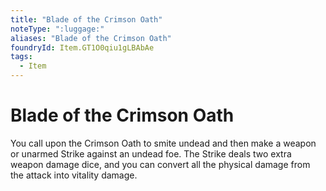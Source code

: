 ```yaml
---
title: "Blade of the Crimson Oath"
noteType: ":luggage:"
aliases: "Blade of the Crimson Oath"
foundryId: Item.GT1O0qiu1gLBAbAe
tags:
  - Item
---
```


# Blade of the Crimson Oath

You call upon the Crimson Oath to smite undead and then make a weapon or unarmed Strike against an undead foe. The Strike deals two extra weapon damage dice, and you can convert all the physical damage from the attack into vitality damage.
